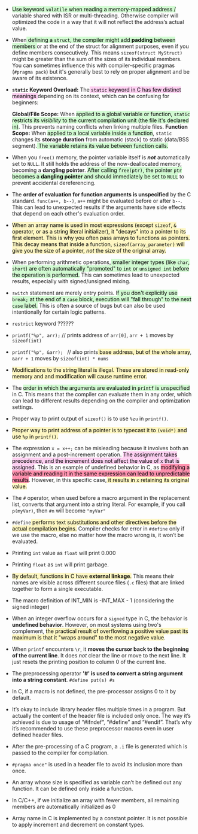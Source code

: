 
- <mark style="background: #BBFABBA6;">Use keyword `volatile` when reading a memory-mapped address /</mark> variable shared with ISR or multi-threading. Otherwise compiler will optimized the code in a way that it will not reflect the address’s actual value.
-  When<mark style="background: #BBFABBA6;"> defining a `struct`, the compiler might add **padding** between members </mark>or at the end of the struct for alignment purposes, even if you define members consecutively. This means `sizeof(struct MyStruct)` might be greater than the sum of the sizes of its individual members. You can sometimes influence this with compiler-specific pragmas (`#pragma pack`) but it's generally best to rely on proper alignment and be aware of its existence.
-  **`static` Keyword Overload:** The<mark style="background: #FFB8EBA6;"> `static` keyword in C has few distinct meanings </mark>depending on its context, which can be confusing for beginners:

	**Global/File Scope:** When <mark style="background: #BBFABBA6;">applied to a global variable or function, `static` restricts its *visibility* to the current compilation unit (the file it's declared in)</mark>. This prevents naming conflicts when linking multiple files.
	**Function Scope:** When <mark style="background: #BBFABBA6;">applied to a local variable inside a function</mark>, `static` changes its **storage duration** from automatic (stack) to static (data/BSS segment).<mark style="background: #BBFABBA6;"> The variable retains its value between function calls.</mark>

-  When you `free()` memory, the pointer variable itself is **_not_** automatically set to `NULL`. It still holds the address of the now-deallocated memory, becoming a **dangling pointer**. <mark style="background: #BBFABBA6;">After calling `free(ptr)`, the pointer `ptr` becomes a **dangling pointer** and should immediately be set to `NULL`</mark> to prevent accidental dereferencing.
- The **order of evaluation for function arguments is unspecified** by the C standard. `func(a++, b--)`, `a++` might be evaluated before or after `b--`. This can lead to unexpected results if the arguments have side effects that depend on each other's evaluation order.
- <mark style="background: #FFF3A3A6;">When an array name is used in most expressions (except `sizeof`, `&` operator, or as a string literal initializer), it "decays" into a pointer to its first element. This is why you often pass arrays to functions as pointers. This decay means that inside a function, `sizeof(array_parameter)` will give you the size of a pointer, _not_ the size of the original array.</mark>
- When performing arithmetic operations,<mark style="background: #BBFABBA6;"> smaller integer types (like `char`, `short`) are often automatically "promoted" to `int` or `unsigned int` before the operation is performed.</mark> This can sometimes lead to unexpected results, especially with signed/unsigned mixing.
- `switch` statement are merely entry points. I<mark style="background: #BBFABBA6;">f you don't explicitly use `break;` at the end of a `case` block, execution will "fall through" to the next `case` label.</mark> This is often a source of bugs but can also be used intentionally for certain logic patterns.
-  `restrict` keyword ??????
-  `printf("%p", arr);`      // prints address of `arr[0]`, `arr + 1` moves by `sizeof(int)`
- `printf("%p", &arr); `    // also prints<mark style="background: #FFF3A3A6;"> base address, but of the whole array</mark>, `&arr + 1` moves by `sizeof(int) * nums`
-  <mark style="background: #FFF3A3A6;">Modifications to the string literal is illegal. These are stored in read-only memory and and modification will cause runtime error.</mark>
- The <mark style="background: #BBFABBA6;">order in which the arguments are evaluated in `printf` is unspecified </mark>in C. This means that the compiler can evaluate them in any order, which can lead to different results depending on the compiler and optimization settings.
- Proper way to print output of `sizeof()` is to use `%zu` in `printf()`.
- <mark style="background: #FFF3A3A6;">Proper way to print address of a pointer is to typecast it to `(void*)` and use `%p` in `printf()`.</mark>
- The expression `x = x++;` can be misleading because it involves both an assignment and a post-increment operation. <mark style="background: #FFB8EBA6;">The assignment takes precedence, and the increment does not affect the value of `x` that is assigned</mark>. This is an example of undefined behavior in C, as <mark style="background: #FF5582A6;">modifying a variable and reading it in the same expression can lead to unpredictable results</mark>. However, in this specific case,<mark style="background: #FFF3A3A6;"> it results in `x` retaining its original value.</mark>
- The `#` operator, when used before a macro argument in the replacement list, converts that argument into a string literal. For example, if you call `p(myVar)`, then `#n` will become `"myVar"`
- `#define`<mark style="background: #FFF3A3A6;"> performs text substitutions and other directives before the actual compilation begins.</mark> Compiler checks for error in `#define` only if we use the macro, else no matter how the macro wrong is, it won’t be evaluated.
- Printing `int` value as `float` will print 0.000
- Printing `float` as `int` will print garbage.
- <mark style="background: #FFF3A3A6;">By default, functions in C have **external linkage**.</mark> This means their names are visible across different source files (`.c` files) that are linked together to form a single executable.
- The macro definition of INT_MIN is -INT_MAX - 1 (considering the signed integer)
- When an integer overflow occurs for a `signed` type in C, the behavior is **undefined behavior**. However, on most systems using two's complement, <mark style="background: #FFF3A3A6;">the practical result of overflowing a positive value past its maximum is that it "wraps around" to the most negative value</mark>.
- When `printf` encounters `\r`, it **moves the cursor back to the beginning of the current line**. It does _not_ clear the line or move to the next line. It just resets the printing position to column 0 of the current line.
- The preprocessing operator **'#' is used to convert a string argument into a string constant**. `#define put(s) #s`
-  In C, if a macro is not defined, the pre-processor assigns 0 to it by default.
-  It’s okay to include library header files multiple times in a program. But actually the content of the header file is included only once. The way it’s achieved is due to usage of “#ifndef“, “#define” and “#endif”. That’s why it’s recommended to use these preprocessor macros even in user defined header files.
-  After the pre-processing of a C program, a `.i` file is generated which is passed to the compiler for compilation.
-  `#pragma once"` is used in a header file to avoid its inclusion more than once.
-  An array whose size is specified as variable can’t be defined out any function. It can be defined only inside a function.
-  In C/C++, if we initialize an array with fewer members, all remaining members are automatically initialized as 0
-  Array name in C is implemented by a constant pointer. It is not possible to apply increment and decrement on constant types.
